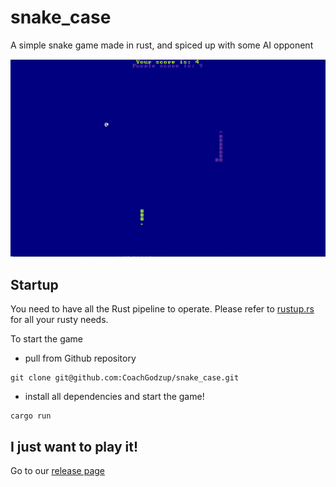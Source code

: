 # snake_case 

A simple snake game made in rust, and spiced up with some AI opponent

![gameplay screenshot](/assets/screenshot.png)

## Startup

You need to have all the Rust pipeline to operate. Please refer to [rustup.rs](rustup.rs) for all your rusty needs.

To start the game

- pull from Github repository
```
git clone git@github.com:CoachGodzup/snake_case.git
```
- install all dependencies and start the game!
```
cargo run
```

## I just want to play it!

Go to our [release page](./release/linux_x86_64/README.MD)